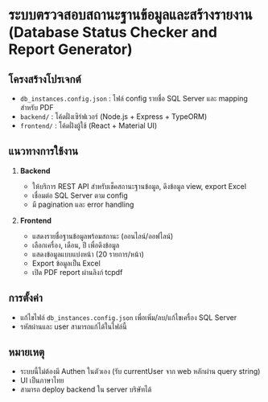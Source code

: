 # ระบบตรวจสอบสถานะฐานข้อมูลและสร้างรายงาน (Database Status Checker and Report Generator)

## โครงสร้างโปรเจกต์

- `db_instances.config.json` : ไฟล์ config รายชื่อ SQL Server และ mapping สำหรับ PDF
- `backend/` : โค้ดฝั่งเซิร์ฟเวอร์ (Node.js + Express + TypeORM)
- `frontend/` : โค้ดฝั่งผู้ใช้ (React + Material UI)

## แนวทางการใช้งาน

1. **Backend**
   - ให้บริการ REST API สำหรับเช็คสถานะฐานข้อมูล, ดึงข้อมูล view, export Excel
   - เชื่อมต่อ SQL Server ตาม config
   - มี pagination และ error handling

2. **Frontend**
   - แสดงรายชื่อฐานข้อมูลพร้อมสถานะ (ออนไลน์/ออฟไลน์)
   - เลือกเครื่อง, เดือน, ปี เพื่อดึงข้อมูล
   - แสดงข้อมูลแบบแบ่งหน้า (20 รายการ/หน้า)
   - Export ข้อมูลเป็น Excel
   - เปิด PDF report ผ่านลิงก์ tcpdf

## การตั้งค่า

- แก้ไขไฟล์ `db_instances.config.json` เพื่อเพิ่ม/ลบ/แก้ไขเครื่อง SQL Server
- รหัสผ่านและ user สามารถแก้ได้ในไฟล์นี้

## หมายเหตุ
- ระบบนี้ไม่ต้องมี Authen ในตัวเอง (รับ currentUser จาก web หลักผ่าน query string)
- UI เป็นภาษาไทย
- สามารถ deploy backend ใน server บริษัทได้ 